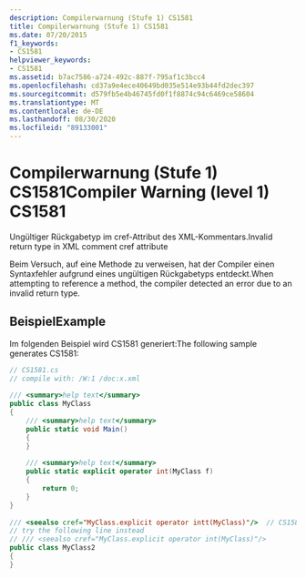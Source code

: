 ```yaml
---
description: Compilerwarnung (Stufe 1) CS1581
title: Compilerwarnung (Stufe 1) CS1581
ms.date: 07/20/2015
f1_keywords:
- CS1581
helpviewer_keywords:
- CS1581
ms.assetid: b7ac7586-a724-492c-887f-795af1c3bcc4
ms.openlocfilehash: cd37a9e4ece40649bd035e514e93b44fd2dec397
ms.sourcegitcommit: d579fb5e4b46745fd0f1f8874c94c6469ce58604
ms.translationtype: MT
ms.contentlocale: de-DE
ms.lasthandoff: 08/30/2020
ms.locfileid: "89133001"
---
```

# <a name="compiler-warning-level-1-cs1581"></a><span data-ttu-id="b1fe1-103">Compilerwarnung (Stufe 1) CS1581</span><span class="sxs-lookup"><span data-stu-id="b1fe1-103">Compiler Warning (level 1) CS1581</span></span>
<span data-ttu-id="b1fe1-104">Ungültiger Rückgabetyp im cref-Attribut des XML-Kommentars.</span><span class="sxs-lookup"><span data-stu-id="b1fe1-104">Invalid return type in XML comment cref attribute</span></span>  
  
 <span data-ttu-id="b1fe1-105">Beim Versuch, auf eine Methode zu verweisen, hat der Compiler einen Syntaxfehler aufgrund eines ungültigen Rückgabetyps entdeckt.</span><span class="sxs-lookup"><span data-stu-id="b1fe1-105">When attempting to reference a method, the compiler detected an error due to an invalid return type.</span></span>  
  
## <a name="example"></a><span data-ttu-id="b1fe1-106">Beispiel</span><span class="sxs-lookup"><span data-stu-id="b1fe1-106">Example</span></span>  
 <span data-ttu-id="b1fe1-107">Im folgenden Beispiel wird CS1581 generiert:</span><span class="sxs-lookup"><span data-stu-id="b1fe1-107">The following sample generates CS1581:</span></span>  
  
```csharp  
// CS1581.cs  
// compile with: /W:1 /doc:x.xml  
  
/// <summary>help text</summary>  
public class MyClass  
{  
    /// <summary>help text</summary>  
    public static void Main()  
    {  
    }  
  
    /// <summary>help text</summary>  
    public static explicit operator int(MyClass f)  
    {  
        return 0;  
    }  
}  
  
/// <seealso cref="MyClass.explicit operator intt(MyClass)"/>  // CS1581  
// try the following line instead  
// /// <seealso cref="MyClass.explicit operator int(MyClass)"/>  
public class MyClass2  
{  
}  
```
